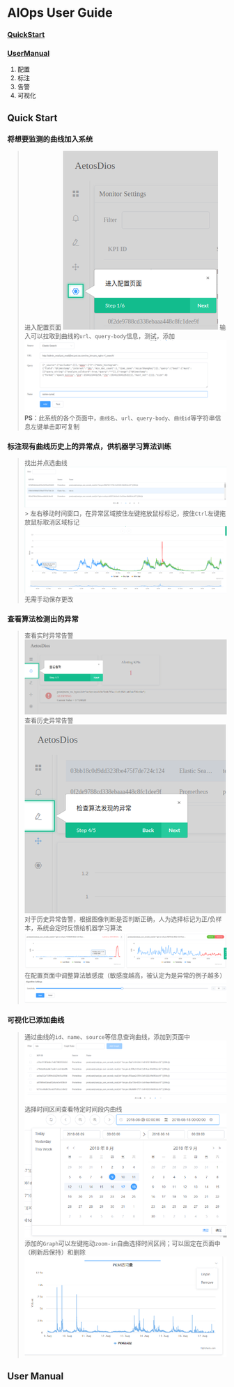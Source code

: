 # AIOps User  Guide

### [QuickStart](#quick-start)

### [UserManual](#user-manual)
1. 配置
2. 标注
3. 告警
4. 可视化

## Quick Start

### 将想要监测的曲线加入系统
> 进入配置页面
![进入Setting页面](https://github.com/DerrickShine/AIOps-User-Manual/blob/master/pic/entering_setting.png)
> 输入可以拉取到曲线的`url`、`query-body`信息，测试，添加
![添加曲线](https://github.com/DerrickShine/AIOps-User-Manual/blob/master/pic/add_curve.png)
> **PS**：此系统的各个页面中，`曲线名`、`url`、`query-body`、`曲线id`等字符串信息左键单击即可复制

### 标注现有曲线历史上的异常点，供机器学习算法训练
> 找出并点选曲线
![搜索待标注曲线](https://github.com/DerrickShine/AIOps-User-Manual/blob/master/pic/search_curve_to_label.png)> 左右移动时间窗口，在异常区域按住左键拖放鼠标标记，按住`Ctrl`左键拖放鼠标取消区域标记
![标注](https://github.com/DerrickShine/AIOps-User-Manual/blob/master/pic/labelling.png)
> 无需手动保存更改

### 查看算法检测出的异常
> 查看实时异常告警
![进入告警页面](https://github.com/DerrickShine/AIOps-User-Manual/blob/master/pic/entering_alert.png)
> 查看历史异常告警
![进入告警标注页面](https://github.com/DerrickShine/AIOps-User-Manual/blob/master/pic/entering_label.png)
> 对于历史异常告警，根据图像判断是否判断正确，人为选择标记为正/负样本，系统会定时反馈给机器学习算法
![标注反馈](https://github.com/DerrickShine/AIOps-User-Manual/blob/master/pic/labelling_detected.png)
> 在配置页面中调整算法敏感度（敏感度越高，被认定为是异常的例子越多）
![调整算法敏感度](https://github.com/DerrickShine/AIOps-User-Manual/blob/master/pic/tune_sensitivity.png)

### 可视化已添加曲线
> 通过曲线的`id`、`name`、`source`等信息查询曲线，添加到页面中
![添加曲线](https://github.com/DerrickShine/AIOps-User-Manual/blob/master/pic/add_graph.png)
> 选择时间区间查看特定时间段内曲线
![选取时间](https://github.com/DerrickShine/AIOps-User-Manual/blob/master/pic/range_time.png)
> 添加的`Graph`可以左键拖动`zoom-in`自由选择时间区间；可以固定在页面中（刷新后保持）和删除
![观察图片](https://github.com/DerrickShine/AIOps-User-Manual/blob/master/pic/viewing_graph.png)

## User Manual

<!--stackedit_data:
eyJoaXN0b3J5IjpbMTM0ODA4MDc5NSwxNTc0ODAxMjQ2LDExMD
kwNzM1MTQsLTY2MjU2MTM3MiwyNjEwODcwODcsLTkwMzkyNTIy
MiwtMTQ4OTc3NDMxLC0xMzczNTc5Mzk1LC0xNjMzMzY1Njc3LD
k0NTQ1ODc1MiwtMTc4MDIxNjgxNCwyMDg0ODE4ODk3LC0xNjE1
Mzg4MDU0XX0=
-->
